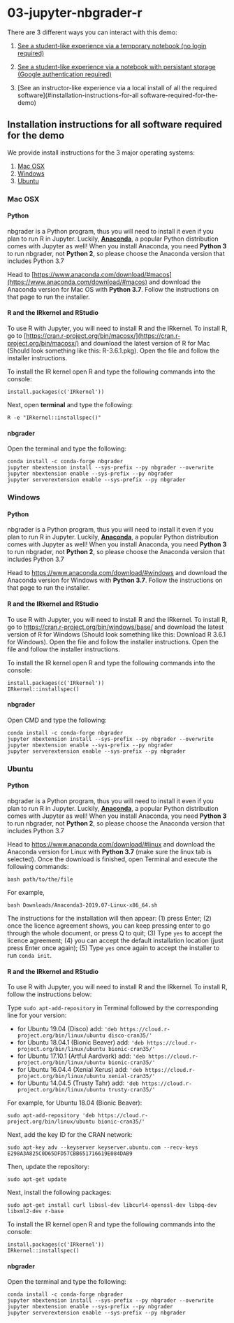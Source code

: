 # 03-jupyter-nbgrader-r

There are 3 different ways you can interact with this demo:

1. [See a student-like experience via a temporary notebook (no login required)](https://mybinder.org/v2/gh/ttimbers/jupyter-demo/master?filepath=jupyter-nbgrader-r%2Frelease%2Fworksheet_01_r%2Fworksheet_01_r.ipynb)

2. [See a student-like experience via a notebook with persistant storage (Google authentication required)](https://cybera.syzygy.ca/jupyter/hub/user-redirect/git-pull?repo=https%3A%2F%2Fgithub.com%2Fttimbers%2Fjupyter-demo&branch=master&urlpath=tree%2Fjupyter-demo%2Fjupyter-nbgrader-r%2Frelease%2Fworksheet_01_r%2Fworksheet_01_r.ipynb)

3. [See an instructor-like experience via a local install of all the required software](#installation-instructions-for-all software-required-for-the-demo)

## Installation instructions for all software required for the demo

We provide install instructions for the 3 major operating systems:

1. [Mac OSX](#mac-osx)
2. [Windows](#windows)
3. [Ubuntu](#ubuntu)

### Mac OSX

#### Python

nbgrader is a Python program, thus you will need to install it even if you plan to run R in Jupyter. Luckily, [__Anaconda__](https://www.anaconda.com/download/#macos), a popular Python distribution comes with Jupyter as well! When you install Anaconda, you need __Python 3__ to run nbgrader, not __Python 2__, so please choose the Anaconda version that includes Python 3.7

Head to [https://www.anaconda.com/download/#macos](https://www.anaconda.com/download/#macos) and download the Anaconda version for Mac OS with **Python 3.7**. Follow the instructions on that page to run the installer.

#### R and the IRkernel and RStudio
To use R with Jupyter, you will need to install R and the IRkernel. To install R, go to [https://cran.r-project.org/bin/macosx/](https://cran.r-project.org/bin/macosx/) and download the latest version of R for Mac (Should look something like this: R-3.6.1.pkg). Open the file and follow the installer instructions.

To install the IR kernel open R and type the following commands into the console:

```
install.packages(c('IRkernel'))
```

Next, open **terminal** and type the following:

```
R -e "IRkernel::installspec()"
```

#### nbgrader

Open the terminal and type the following: 

```
conda install -c conda-forge nbgrader
jupyter nbextension install --sys-prefix --py nbgrader --overwrite
jupyter nbextension enable --sys-prefix --py nbgrader
jupyter serverextension enable --sys-prefix --py nbgrader
```

### Windows

#### Python

nbgrader is a Python program, thus you will need to install it even if you plan to run R in Jupyter. Luckily, [__Anaconda__](https://www.anaconda.com/download/#macos), a popular Python distribution comes with Jupyter as well! When you install Anaconda, you need __Python 3__ to run nbgrader, not __Python 2__, so please choose the Anaconda version that includes Python 3.7

Head to <https://www.anaconda.com/download/#windows> and download the Anaconda version for Windows with **Python 3.7**. Follow the instructions on that page to run the installer.

#### R and the IRkernel and RStudio
To use R with Jupyter, you will need to install R and the IRkernel. To install R, go to <https://cran.r-project.org/bin/windows/base/> and download the latest version of R for Windows (Should look something like this: Download R 3.6.1 for Windows). Open the file and follow the installer instructions. Open the file and follow the installer instructions.

To install the IR kernel open R and type the following commands into the console:

```
install.packages(c('IRkernel'))
IRkernel::installspec()
```

#### nbgrader

Open CMD and type the following: 

```
conda install -c conda-forge nbgrader
jupyter nbextension install --sys-prefix --py nbgrader --overwrite
jupyter nbextension enable --sys-prefix --py nbgrader
jupyter serverextension enable --sys-prefix --py nbgrader
```

### Ubuntu

#### Python

nbgrader is a Python program, thus you will need to install it even if you plan to run R in Jupyter. Luckily, [__Anaconda__](https://www.anaconda.com/download/#macos), a popular Python distribution comes with Jupyter as well! When you install Anaconda, you need __Python 3__ to run nbgrader, not __Python 2__, so please choose the Anaconda version that includes Python 3.7

Head to https://www.anaconda.com/download/#linux and download the Anaconda version for Linux with **Python 3.7** (make sure the linux tab is selected). Once the download is finished, open Terminal and execute the following commands:
```
bash path/to/the/file
```

For example,
```
bash Downloads/Anaconda3-2019.07-Linux-x86_64.sh
```
The instructions for the installation will then appear: (1) press Enter; (2) once the licence agreement shows, you can keep pressing enter to go through the whole document, or press Q to quit; (3) Type `yes` to accept the licence agreement; (4) you can accept the default installation location (just press Enter once again); (5) Type `yes` once again to accept the installer to run `conda init`.

#### R and the IRkernel and RStudio

To use R with Jupyter, you will need to install R and the IRkernel. To install R, follow the instructions below:

Type `sudo apt-add-repository` in Terminal followed by the corresponding line for your version:
  - for Ubuntu 19.04 (Disco) add: `'deb https://cloud.r-project.org/bin/linux/ubuntu disco-cran35/'`
  - for Ubuntu 18.04.1 (Bionic Beaver) add: `'deb https://cloud.r-project.org/bin/linux/ubuntu bionic-cran35/'`
  - for Ubuntu 17.10.1 (Artful Aardvark) add: `'deb https://cloud.r-project.org/bin/linux/ubuntu bionic-cran35/'`
  - for Ubuntu 16.04.4 (Xenial Xerus) add: `'deb https://cloud.r-project.org/bin/linux/ubuntu xenial-cran35/'`
  - for Ubuntu 14.04.5 (Trusty Tahr) add: `'deb https://cloud.r-project.org/bin/linux/ubuntu trusty-cran35/'`

For example, for Ubuntu 18.04 (Bionic Beaver):
```
sudo apt-add-repository 'deb https://cloud.r-project.org/bin/linux/ubuntu bionic-cran35/'
```

Next, add the key ID for the CRAN network:
```
sudo apt-key adv --keyserver keyserver.ubuntu.com --recv-keys E298A3A825C0D65DFD57CBB651716619E084DAB9
```

Then, update the repository:
```
sudo apt-get update
 ```

Next, install the following packages:
```
sudo apt-get install curl libssl-dev libcurl4-openssl-dev libpq-dev libxml2-dev r-base
 ```
 
To install the IR kernel open R and type the following commands into the console:

```
install.packages(c('IRkernel'))
IRkernel::installspec()
```

#### nbgrader

Open the terminal and type the following: 

```
conda install -c conda-forge nbgrader
jupyter nbextension install --sys-prefix --py nbgrader --overwrite
jupyter nbextension enable --sys-prefix --py nbgrader
jupyter serverextension enable --sys-prefix --py nbgrader
```